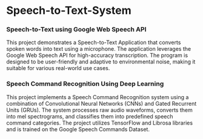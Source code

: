 # Speech-to-Text-System

### Speech-to-Text using Google Web Speech API
This project demonstrates a Speech-to-Text Application that converts spoken words into text using a microphone. The application leverages the Google Web Speech API for high-accuracy transcription. The program is designed to be user-friendly and adaptive to environmental noise, making it suitable for various real-world use cases.

### Speech Command Recognition Using Deep Learning
This project implements a Speech Command Recognition system using a combination of Convolutional Neural Networks (CNNs) and Gated Recurrent Units (GRUs). The system processes raw audio waveforms, converts them into mel spectrograms, and classifies them into predefined speech command categories. The project utilizes TensorFlow and Librosa libraries and is trained on the Google Speech Commands Dataset.
